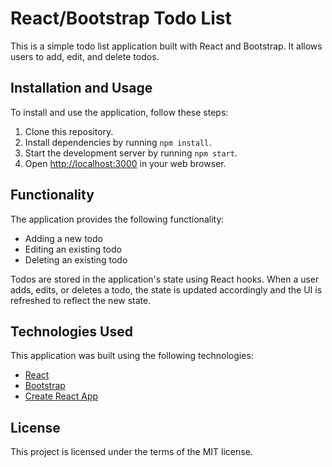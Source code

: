 
# React/Bootstrap Todo List

This is a simple todo list application built with React and Bootstrap. It allows users to add, edit, and delete todos.

## Installation and Usage

To install and use the application, follow these steps:

1. Clone this repository.
2. Install dependencies by running `npm install`.
3. Start the development server by running `npm start`.
4. Open [http://localhost:3000](http://localhost:3000) in your web browser.

## Functionality

The application provides the following functionality:

- Adding a new todo
- Editing an existing todo
- Deleting an existing todo

Todos are stored in the application's state using React hooks. When a user adds, edits, or deletes a todo, the state is updated accordingly and the UI is refreshed to reflect the new state.

## Technologies Used

This application was built using the following technologies:

- [React](https://reactjs.org/)
- [Bootstrap](https://getbootstrap.com/)
- [Create React App](https://create-react-app.dev/)

## License

This project is licensed under the terms of the MIT license.
